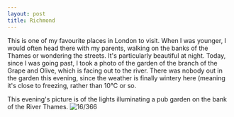 ```yaml
---
layout: post
title: Richmond
---
```

This is one of my favourite places in London to visit. When I was younger, I would often head there with my parents, walking on the banks of the Thames or wondering the streets. It's particularly beautiful at night. Today, since I was going past, I took a photo of the garden of the branch of the Grape and Olive, which is facing out to the river. There was nobody out in the garden this evening, since the weather is finally wintery here (meaning it's close to freezing, rather than 10°C or so.
<!--break-->
This evening's picture is of the lights illuminating a pub garden on the bank of the River Thames.
![16/366](https://images.typed.com/0465f731-3141-4db2-8efe-43d888e25502/image.jpeg)